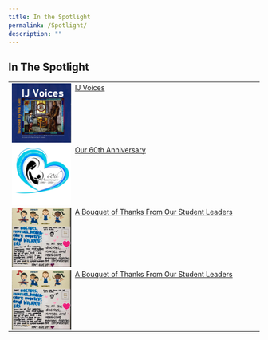 ```yaml
---
title: In the Spotlight
permalink: /Spotlight/
description: ""
---
```

## In The Spotlight



|                                              |                                              |
|----------------------------------------------|----------------------------------------------|
| <img style="width: 25%;" src="/images/IJ%20Voices.png" align="left">&nbsp; [IJ Voices](/Spotlight/IJ-VOICES)                              | |
| <img style="width: 25%;" src="/images/60thAnniversary.png" align="left">&nbsp;    [Our 60th Anniversary](https://staging.d1qu38ykr1wc9w.amplifyapp.com/school-experience/60th-Anniversary/)                         |
| <img style="width: 25%;" src="/images/Bounquet.jpeg" align="left">&nbsp; [A Bouquet of Thanks From Our Student Leaders](/Spotlight/Bonquet/) |
| <img style="width: 25%;" src="/images/Bounquet.jpeg" align="left">&nbsp; [A Bouquet of Thanks From Our Student Leaders](/Spotlight/Bonquet/) |